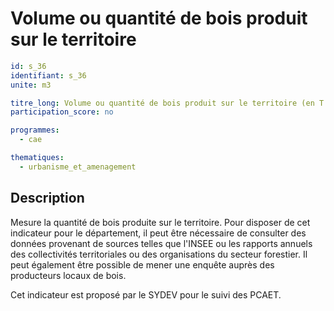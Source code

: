 # Volume ou quantité de bois produit sur le territoire

```yaml
id: s_36
identifiant: s_36
unite: m3

titre_long: Volume ou quantité de bois produit sur le territoire (en T et/ou m3)
participation_score: no

programmes:
  - cae

thematiques:
  - urbanisme_et_amenagement
```
## Description
Mesure la quantité de bois produite sur le territoire. Pour disposer de cet indicateur pour le département, il peut être nécessaire de consulter des données provenant de sources telles que l'INSEE ou les rapports annuels des collectivités territoriales ou des organisations du secteur forestier. Il peut également être possible de mener une enquête auprès des producteurs locaux de bois.

Cet indicateur est proposé par le SYDEV pour le suivi des PCAET.
